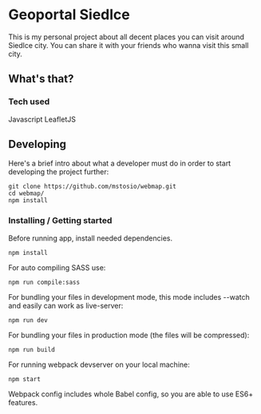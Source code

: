 # Geoportal Siedlce

This is my personal project about all decent places you can visit around Siedlce city. You can share it with your friends who wanna visit this small city.

## What's that?


### Tech used

Javascript
LeafletJS

## Developing

Here's a brief intro about what a developer must do in order to start developing
the project further:

```shell
git clone https://github.com/mstosio/webmap.git
cd webmap/
npm install
```

### Installing / Getting started

Before running app, install needed dependencies.

```
npm install 
```

For auto compiling SASS use:

```
npm run compile:sass
```

For bundling your files in development mode, this mode includes --watch and easily can work as live-server:

```
npm run dev
```

For bundling your files in production mode (the files will be compressed):

```
npm run build
```

For running webpack devserver on your local machine:

```
npm start
```

Webpack config includes whole Babel config, so you are able to use ES6+ features.